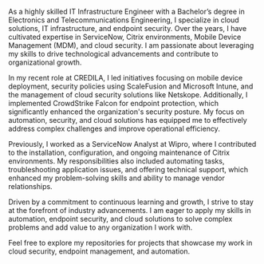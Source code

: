 As a highly skilled IT Infrastructure Engineer with a Bachelor’s degree in Electronics and Telecommunications Engineering, I specialize in cloud solutions, IT infrastructure, and endpoint security. Over the years, I have cultivated expertise in ServiceNow, Citrix environments, Mobile Device Management (MDM), and cloud security. I am passionate about leveraging my skills to drive technological advancements and contribute to organizational growth.

In my recent role at CREDILA, I led initiatives focusing on mobile device deployment, security policies using ScaleFusion and Microsoft Intune, and the management of cloud security solutions like Netskope. Additionally, I implemented CrowdStrike Falcon for endpoint protection, which significantly enhanced the organization's security posture. My focus on automation, security, and cloud solutions has equipped me to effectively address complex challenges and improve operational efficiency.

Previously, I worked as a ServiceNow Analyst at Wipro, where I contributed to the installation, configuration, and ongoing maintenance of Citrix environments. My responsibilities also included automating tasks, troubleshooting application issues, and offering technical support, which enhanced my problem-solving skills and ability to manage vendor relationships.

Driven by a commitment to continuous learning and growth, I strive to stay at the forefront of industry advancements. I am eager to apply my skills in automation, endpoint security, and cloud solutions to solve complex problems and add value to any organization I work with.

Feel free to explore my repositories for projects that showcase my work in cloud security, endpoint management, and automation.

